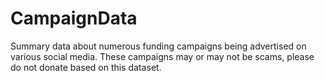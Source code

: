 # CampaignData
Summary data about numerous funding campaigns being advertised on various social media. These campaigns may or may not be scams, please do not donate based on this dataset.
